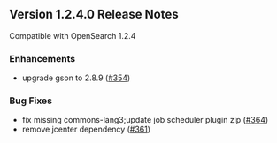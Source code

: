 ## Version 1.2.4.0 Release Notes

Compatible with OpenSearch 1.2.4

### Enhancements

* upgrade gson to 2.8.9 ([#354](https://github.com/opensearch-project/anomaly-detection/pull/354))

### Bug Fixes

* fix missing commons-lang3;update job scheduler plugin zip ([#364](https://github.com/opensearch-project/anomaly-detection/pull/364))
* remove jcenter dependency ([#361](https://github.com/opensearch-project/anomaly-detection/pull/361))